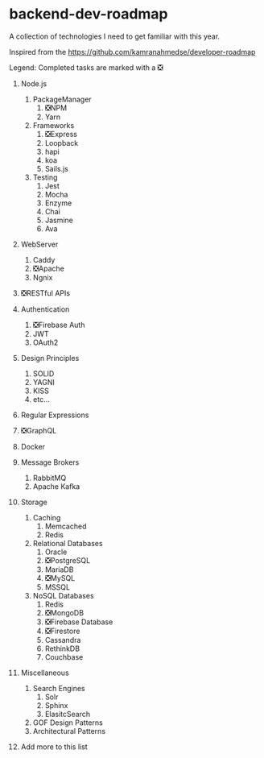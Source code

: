 # backend-dev-roadmap

A collection of technologies I need to get familiar with this year.

Inspired from the https://github.com/kamranahmedse/developer-roadmap

Legend: Completed tasks are marked with a :negative_squared_cross_mark:

1. Node.js
	1. PackageManager
		1. :negative_squared_cross_mark:NPM
		2. Yarn
	2. Frameworks
		1. :negative_squared_cross_mark:Express
		2. Loopback
		3. hapi
		4. koa
		5. Sails.js
	3. Testing
		1. Jest
		2. Mocha
		3. Enzyme
		4. Chai
		5. Jasmine
		6. Ava
2. WebServer
	1. Caddy
	2. :negative_squared_cross_mark:Apache
	3. Ngnix
3. :negative_squared_cross_mark:RESTful APIs
4. Authentication
	1. :negative_squared_cross_mark:Firebase Auth
	2. JWT
	3. OAuth2
5. Design Principles
	1. SOLID
	2. YAGNI
	3. KISS
	4. etc...
6. Regular Expressions
7. :negative_squared_cross_mark:GraphQL
8. Docker
9. Message Brokers
	1. RabbitMQ
	2. Apache Kafka
10. Storage
	1. Caching
		1. Memcached
		2. Redis
	2. Relational Databases
		1. Oracle
		2. :negative_squared_cross_mark:PostgreSQL
		3. MariaDB
		4. :negative_squared_cross_mark:MySQL
		5. MSSQL
	3. NoSQL Databases
		1. Redis
		2. :negative_squared_cross_mark:MongoDB
		3. :negative_squared_cross_mark:Firebase Database
		4. :negative_squared_cross_mark:Firestore
		5. Cassandra
		6. RethinkDB
		7. Couchbase
11. Miscellaneous
	1. Search Engines
		1. Solr
		2. Sphinx
		3. ElasitcSearch
	2. GOF Design Patterns
	3. Architectural Patterns

12. Add more to this list
